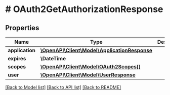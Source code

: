 # # OAuth2GetAuthorizationResponse

## Properties

Name | Type | Description | Notes
------------ | ------------- | ------------- | -------------
**application** | [**\OpenAPI\Client\Model\ApplicationResponse**](ApplicationResponse.md) |  |
**expires** | **\DateTime** |  |
**scopes** | [**\OpenAPI\Client\Model\OAuth2Scopes[]**](OAuth2Scopes.md) |  |
**user** | [**\OpenAPI\Client\Model\UserResponse**](UserResponse.md) |  | [optional]

[[Back to Model list]](../../README.md#models) [[Back to API list]](../../README.md#endpoints) [[Back to README]](../../README.md)
